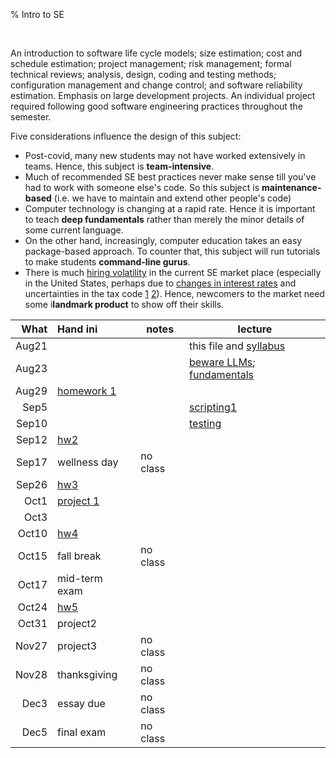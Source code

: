 % Intro to SE


<br clear=all>

An introduction to software life cycle models; size estimation;
cost and schedule estimation; project management; risk management;
formal technical reviews; analysis, design, coding and testing
methods; configuration management and change control; and software
reliability estimation. Emphasis on large development projects. An
individual project required following good software engineering
practices throughout the semester.

Five considerations influence the design  of this subject:

- Post-covid, many new students may not have worked extensively in teams. Hence, this subject is **team-intensive**.
- Much of recommended SE best practices never make sense till you've had to work with someone else's code. So this subject is **maintenance-based** (i.e. we have to maintain and extend other people's code)
- Computer technology is changing at a rapid rate. Hence it is important to teach **deep fundamentals** rather than merely the minor details of some current language.
-  On the other hand, increasingly, computer education  takes an easy package-based approach. To counter that, this subject will run tutorials to make students **command-line gurus**. 
- There is much [hiring volatility](https://layoffs.fyi/) in the current SE market place (especially in the United States, 
      perhaps due to [changes in interest rates](https://www.visualcapitalist.com/wp-content/uploads/2022/10/Citizens-Bank-Seizing-Capital-Opportunities-Impact-Graphic-May-5.jpeg)
      and uncertainties in the tax code [1](https://thehill.com/opinion/finance/4616385-the-bipartisan-tax-bill-contains-a-critical-fix-to-spur-american-innovation/)
      [2](https://www.claconnect.com/en/resources/blogs/manufacturing/senate-blocks-section-174-fix-leaving-taxpayers-dismayed-yet-again)). Hence, newcomers to the market
      need some i**landmark product** to show off their skills.

|What|Hand ini           |notes  | lecture|
|----:|:-----------------|------ |-------|
|Aug21|                  |       | this file and [syllabus](syllabus.html)    |
|Aug23|                  |       | [beware LLMs](https://discord.com/channels/1274829971772145784/1275150262251683871/1275996582571147344); [fundamentals](03code.html)    |
|Aug29|  [homework 1](hw1.html) |       |  |
|Sep5|               |         | [scripting1](https://github.com/lualure/src/tree/master/demo) |
|Sep10|               |         | [testing](tests.html) | 
|Sep12| [hw2](debug.html)              |         | | 
|Sep17| wellness day     |no class | |
|Sep26|  [hw3](vim.html)             |         | |
|Oct1|   [project 1](project1.html)           |         | |
|Oct3|                  |         | |
|Oct10| [hw4](git.html)              |         | |
|Oct15| fall break       |no class | | 
|Oct17| mid-term exam    |         | |
|Oct24| [hw5](data.html)              |         | |
|Oct31| project2         |         | |
|Nov27| project3         |no class | |
|Nov28| thanksgiving     |no class | |
|Dec3| essay due         |no class | |
|Dec5|  final exam       |no class | |


